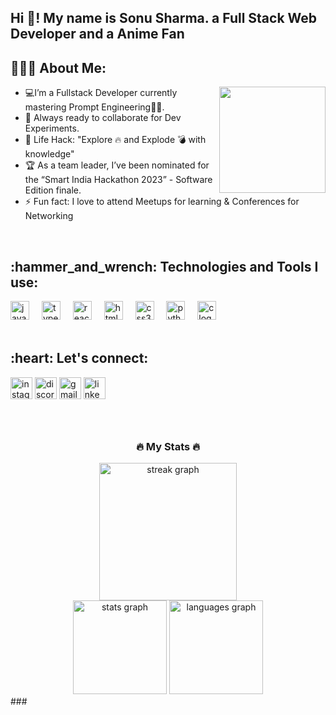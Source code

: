 <h2 align="left">Hi 👋! 
  My name is Sonu Sharma. a Full Stack Web Developer and a Anime Fan</h2>
<h2 align="left">👨🏻‍💻 About Me:</h2>
<img align="right" height="170" src="https://github.com/SonuSharma10/SonuSharma10/assets/148190964/fc16ea9f-218d-481c-b0c2-fa43a6d5df80"/>


- :computer:I’m a Fullstack Developer currently mastering Prompt Engineering👨‍💻.
- :rocket: Always ready to collaborate for Dev Experiments.
- :dart: Life Hack: "Explore :fire: and Explode :bomb: with knowledge"
- :trophy: As a team leader, I’ve been nominated for the “Smart India Hackathon 2023” - Software Edition finale.
- :zap: Fun fact: I love to attend Meetups for learning & Conferences for Networking<br>
<div></br></div>
<div align="left">
  <h2 align="left">:hammer_and_wrench: Technologies and Tools I use:</h2>
 
  <a href="https://developer.mozilla.org/en-US/docs/Web/JavaScript" target="_blank">
  <img src="https://cdn.jsdelivr.net/gh/devicons/devicon/icons/javascript/javascript-original.svg" height="30" alt="javascript logo" /></a>
  <img width="12" />
  <a href="https://developer.mozilla.org/en-US/docs/Web/JavaScript/Reference" target="_blank">
  <img src="https://cdn.jsdelivr.net/gh/devicons/devicon/icons/typescript/typescript-original.svg" height="30" alt="typescript logo" /></a>
  <img width="12" />
  <a href="https://developer.mozilla.org/en-US/docs/Learn/Tools_and_testing/Client-side_JavaScript_frameworks/React_getting_started" target="_blank">
  <img src="https://cdn.jsdelivr.net/gh/devicons/devicon/icons/react/react-original.svg" height="30" alt="react logo" /></a>
  <img width="12" />
  <a href="https://developer.mozilla.org/en-US/docs/Web/HTML" target="_blank">
  <img src="https://cdn.jsdelivr.net/gh/devicons/devicon/icons/html5/html5-original.svg" height="30" alt="html5 logo" /></a>
  <img width="12" />
  <a href="https://developer.mozilla.org/en-US/docs/Web/CSS" target="_blank">
  <img src="https://cdn.jsdelivr.net/gh/devicons/devicon/icons/css3/css3-original.svg" height="30" alt="css3 logo" /></a>
  <img width="12" />
  <a href="https://www.python.org/about/gettingstarted" target="_blank">
  <img src="https://cdn.jsdelivr.net/gh/devicons/devicon/icons/python/python-original.svg" height="30" alt="python logo" /></a>
  <img width="12" />
  <a href="https://www.w3schools.com/c/c_intro.php" target="_blank">
  <img src="https://github.com/SonuSharma10/SonuSharma10/assets/148190964/3c76930f-b94d-42a5-9484-ff38804e2ab9" height="30" alt="c logo" /></a>
    <img width="12" />
</div>



<br>
<h2 align="left">:heart: Let's connect:</h2>
<div align="left">
  <a href="https://www.python.org/about/gettingstarted" target="_blank"><img src="https://img.shields.io/static/v1?message=Instagram&logo=instagram&label=&color=E4405F&logoColor=white&labelColor=&style=for-the-badge" height="35" alt="instagram logo"  /></a>
  <a href="https://discord.com/users/720652084827127860" target="_blank">
  <img src="https://img.shields.io/static/v1?message=Discord&logo=discord&label=&color=7289DA&logoColor=white&labelColor=&style=for-the-badge" height="35" alt="discord logo"  /></a>
  <img src="https://img.shields.io/static/v1?message=Gmail&logo=gmail&label=&color=D14836&logoColor=white&labelColor=&style=for-the-badge" height="35" alt="gmail logo"  />
  <img src="https://img.shields.io/static/v1?message=LinkedIn&logo=linkedin&label=&color=0077B5&logoColor=white&labelColor=&style=for-the-badge" height="35" alt="linkedin logo"  />
</div>

###

<br clear="both">

<h3 align="center">🔥   My Stats   🔥</h3>


<div align="center">
  <img src="https://streak-stats.demolab.com?user=sonusharma10&locale=en&mode=daily&theme=dark&hide_border=false&border_radius=5&order=3" height="220" alt="streak graph"  />
</div>

<div align="center">
  <img src="https://github-readme-stats.vercel.app/api?username=SonuSharma10&hide_title=false&hide_rank=false&show_icons=true&include_all_commits=true&count_private=true&disable_animations=false&theme=dracula&locale=en&hide_border=false" height="150" alt="stats graph"  />
  <img src="https://github-readme-stats.vercel.app/api/top-langs?username=SonuSharma10&locale=en&hide_title=false&layout=compact&card_width=320&langs_count=5&theme=dracula&hide_border=false" height="150" alt="languages graph"  />
</div>
###
